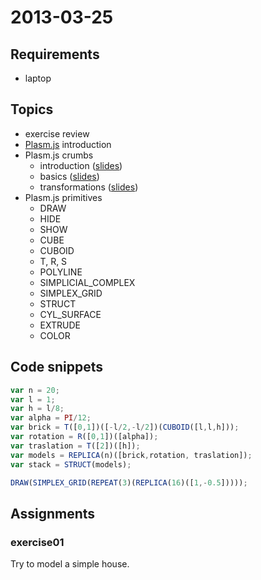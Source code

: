 # 2013-03-25

## Requirements

* laptop

## Topics

* exercise review
* [Plasm.js](http://cvdlab.github.com/plasm.js/) introduction
* Plasm.js crumbs
  - introduction ([slides](http://apily.io/slidify?md=https://raw.github.com/cvdlab/plasm-crumbs-slides/master/chapters/introduction/Readme.md))
  - basics ([slides](http://apily.io/slidify?md=https://raw.github.com/cvdlab/plasm-crumbs-slides/master/chapters/basics/Readme.md))
  - transformations ([slides](http://apily.io/slidify?md=https://raw.github.com/cvdlab/plasm-crumbs-slides/master/chapters/transformations/Readme.md))
* Plasm.js primitives
  - DRAW
  - HIDE
  - SHOW
  - CUBE
  - CUBOID
  - T, R, S
  - POLYLINE
  - SIMPLICIAL_COMPLEX
  - SIMPLEX_GRID
  - STRUCT
  - CYL_SURFACE
  - EXTRUDE
  - COLOR

## Code snippets

```js
var n = 20;
var l = 1;
var h = l/8;
var alpha = PI/12;
var brick = T([0,1])([-l/2,-l/2])(CUBOID([l,l,h]));
var rotation = R([0,1])([alpha]);
var traslation = T([2])([h]);
var models = REPLICA(n)([brick,rotation, traslation]);
var stack = STRUCT(models);
```

```js
DRAW(SIMPLEX_GRID(REPEAT(3)(REPLICA(16)([1,-0.5]))));
```

## Assignments

### exercise01

Try to model a simple house.